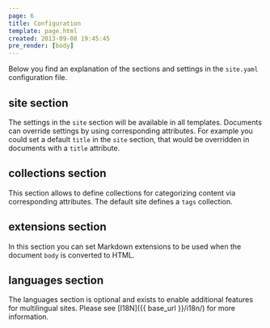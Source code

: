 ```yaml
---
page: 6
title: Configuration
template: page.html
created: 2013-09-08 19:45:45
pre_render: [body]
---
```

Below you find an explanation of the sections and settings in the `site.yaml` configuration file.

## site section

The settings in the `site` section will be available in all templates. Documents can override settings by using corresponding attributes. For example you could set a default `title` in the `site` section, that would be overridden in documents with a `title` attribute.

## collections section

This section allows to define collections for categorizing content via corresponding attributes. The default site defines a `tags` collection.

## extensions section

In this section you can set Markdown extensions to be used when the document `body` is converted to HTML.

## languages section

The languages section is optional and exists to enable additional features for multilingual sites. Please see [I18N]({{ base_url }}/i18n/) for more information.
